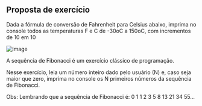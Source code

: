 ## Proposta de exercício

Dada a fórmula de conversão de Fahrenheit para Celsius abaixo, imprima no console todos as temperaturas F e C de -30oC a 150oC, com incrementos de 10 em 10

![image](https://github.com/Lisanju/CS-Intro/assets/106002045/6e45200f-25f7-4dbf-92e7-cfe3cb4160be)

A sequência de Fibonacci é um exercício clássico de programação.

Nesse exercício, leia um número inteiro dado pelo usuário (N) e, caso seja maior que zero, imprima no console os N primeiros números da sequência de Fibonacci.

Obs: Lembrando que a sequência de Fibonacci é: 0 1 1 2 3 5 8 13 21 34 55...


